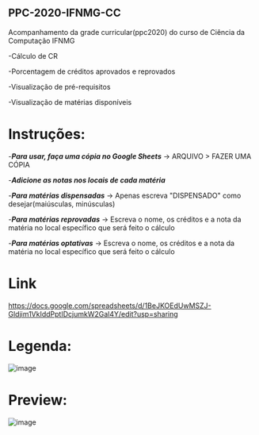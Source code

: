 ## PPC-2020-IFNMG-CC

Acompanhamento da grade curricular(ppc2020) do curso de Ciência da Computação IFNMG

-Cálculo de CR

-Porcentagem de créditos aprovados e reprovados

-Visualização de pré-requisitos

-Visualização de matérias disponíveis

# Instruções:

-***Para usar, faça uma cópia no Google Sheets*** -> ARQUIVO > FAZER UMA CÓPIA

-***Adicione as notas nos locais de cada matéria***

-***Para matérias dispensadas*** -> Apenas escreva "DISPENSADO" como desejar(maiúsculas, minúsculas)

-***Para matérias reprovadas*** -> Escreva o nome, os créditos e a nota da matéria no local específico que será feito o cálculo 

-***Para matérias optativas*** -> Escreva o nome, os créditos e a nota da matéria no local específico que será feito o cálculo

# Link

https://docs.google.com/spreadsheets/d/1BeJKOEdUwMSZJ-Gldjim1VkIddPptIDcjumkW2Gal4Y/edit?usp=sharing

# Legenda:

![image](https://user-images.githubusercontent.com/52759304/122136674-52960600-ce19-11eb-9d1e-44b8ea58cacf.png)


# Preview:

![image](https://user-images.githubusercontent.com/52759304/122136433-df8c8f80-ce18-11eb-8d05-962dfa5af918.png)

